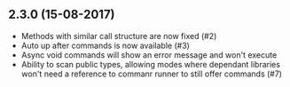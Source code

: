 ## 2.3.0 (15-08-2017)
  * Methods with similar call structure are now fixed (#2)
  * Auto up after commands is now available (#3)
  * Async void commands will show an error message and won't execute
  * Ability to scan public types, allowing modes where dependant libraries won't need a reference to commanr runner to still offer commands (#7)